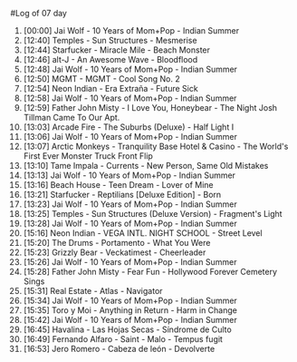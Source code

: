 #Log of 07 day

1. [00:00] Jai Wolf - 10 Years of Mom+Pop - Indian Summer
1. [12:40] Temples - Sun Structures - Mesmerise
1. [12:44] Starfucker - Miracle Mile - Beach Monster
1. [12:46] alt-J - An Awesome Wave - Bloodflood
1. [12:48] Jai Wolf - 10 Years of Mom+Pop - Indian Summer
1. [12:50] MGMT - MGMT - Cool Song No. 2
1. [12:54] Neon Indian - Era Extraña - Future Sick
1. [12:58] Jai Wolf - 10 Years of Mom+Pop - Indian Summer
1. [12:59] Father John Misty - I Love You, Honeybear - The Night Josh Tillman Came To Our Apt.
1. [13:03] Arcade Fire - The Suburbs (Deluxe) - Half Light I
1. [13:06] Jai Wolf - 10 Years of Mom+Pop - Indian Summer
1. [13:07] Arctic Monkeys - Tranquility Base Hotel & Casino - The World's First Ever Monster Truck Front Flip
1. [13:10] Tame Impala - Currents - New Person, Same Old Mistakes
1. [13:13] Jai Wolf - 10 Years of Mom+Pop - Indian Summer
1. [13:16] Beach House - Teen Dream - Lover of Mine
1. [13:21] Starfucker - Reptilians [Deluxe Edition] - Born
1. [13:23] Jai Wolf - 10 Years of Mom+Pop - Indian Summer
1. [13:25] Temples - Sun Structures (Deluxe Version) - Fragment's Light
1. [13:28] Jai Wolf - 10 Years of Mom+Pop - Indian Summer
1. [15:16] Neon Indian - VEGA INTL. NIGHT SCHOOL - Street Level
1. [15:20] The Drums - Portamento - What You Were
1. [15:23] Grizzly Bear - Veckatimest - Cheerleader
1. [15:26] Jai Wolf - 10 Years of Mom+Pop - Indian Summer
1. [15:28] Father John Misty - Fear Fun - Hollywood Forever Cemetery Sings
1. [15:31] Real Estate - Atlas - Navigator
1. [15:34] Jai Wolf - 10 Years of Mom+Pop - Indian Summer
1. [15:35] Toro y Moi - Anything in Return - Harm in Change
1. [15:42] Jai Wolf - 10 Years of Mom+Pop - Indian Summer
1. [16:45] Havalina - Las Hojas Secas - Síndrome de Culto
1. [16:49] Fernando Alfaro - Saint - Malo - Tempus fugit
1. [16:53] Jero Romero - Cabeza de león - Devolverte
